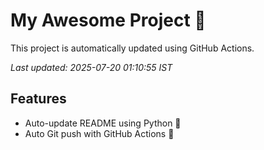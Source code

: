 # My Awesome Project 🚀

This project is automatically updated using GitHub Actions.

_Last updated: 2025-07-20 01:10:55 IST_

## Features
- Auto-update README using Python 🐍
- Auto Git push with GitHub Actions 🤖
